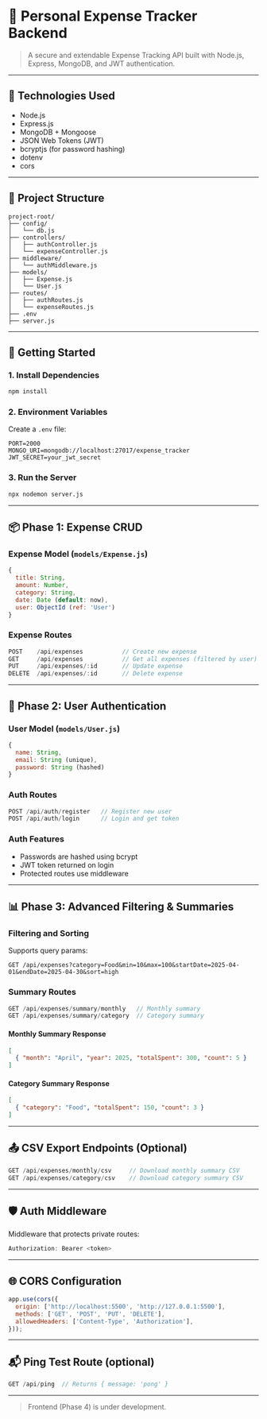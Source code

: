 # 📘 Personal Expense Tracker Backend

> A secure and extendable Expense Tracking API built with Node.js, Express, MongoDB, and JWT authentication.

---

## 🔧 Technologies Used

- Node.js
- Express.js
- MongoDB + Mongoose
- JSON Web Tokens (JWT)
- bcryptjs (for password hashing)
- dotenv
- cors

---

## 📁 Project Structure

```
project-root/
├── config/
│   └── db.js
├── controllers/
│   ├── authController.js
│   └── expenseController.js
├── middleware/
│   └── authMiddleware.js
├── models/
│   ├── Expense.js
│   └── User.js
├── routes/
│   ├── authRoutes.js
│   └── expenseRoutes.js
├── .env
├── server.js
```

---

## 🚀 Getting Started

### 1. Install Dependencies

```bash
npm install
```

### 2. Environment Variables

Create a `.env` file:

```env
PORT=2000
MONGO_URI=mongodb://localhost:27017/expense_tracker
JWT_SECRET=your_jwt_secret
```

### 3. Run the Server

```bash
npx nodemon server.js
```

---

## 📦 Phase 1: Expense CRUD

### Expense Model (`models/Expense.js`)

```js
{
  title: String,
  amount: Number,
  category: String,
  date: Date (default: now),
  user: ObjectId (ref: 'User')
}
```

### Expense Routes

```js
POST    /api/expenses           // Create new expense
GET     /api/expenses           // Get all expenses (filtered by user)
PUT     /api/expenses/:id       // Update expense
DELETE  /api/expenses/:id       // Delete expense
```

---

## 🔐 Phase 2: User Authentication

### User Model (`models/User.js`)

```js
{
  name: String,
  email: String (unique),
  password: String (hashed)
}
```

### Auth Routes

```js
POST /api/auth/register   // Register new user
POST /api/auth/login      // Login and get token
```

### Auth Features

- Passwords are hashed using bcrypt
- JWT token returned on login
- Protected routes use middleware

---

## 📊 Phase 3: Advanced Filtering & Summaries

### Filtering and Sorting

Supports query params:

```
GET /api/expenses?category=Food&min=10&max=100&startDate=2025-04-01&endDate=2025-04-30&sort=high
```

### Summary Routes

```js
GET /api/expenses/summary/monthly   // Monthly summary
GET /api/expenses/summary/category  // Category summary
```

#### Monthly Summary Response

```json
[
  { "month": "April", "year": 2025, "totalSpent": 300, "count": 5 }
]
```

#### Category Summary Response

```json
[
  { "category": "Food", "totalSpent": 150, "count": 3 }
]
```

---

## 📤 CSV Export Endpoints (Optional)

```js
GET /api/expenses/monthly/csv     // Download monthly summary CSV
GET /api/expenses/category/csv    // Download category summary CSV
```

---

## 🛡️ Auth Middleware

Middleware that protects private routes:

```js
Authorization: Bearer <token>
```

---

## 🌐 CORS Configuration

```js
app.use(cors({
  origin: ['http://localhost:5500', 'http://127.0.0.1:5500'],
  methods: ['GET', 'POST', 'PUT', 'DELETE'],
  allowedHeaders: ['Content-Type', 'Authorization'],
}));
```

---

## 📬 Ping Test Route (optional)

```js
GET /api/ping  // Returns { message: 'pong' }
```

---

> Frontend (Phase 4) is under development.
